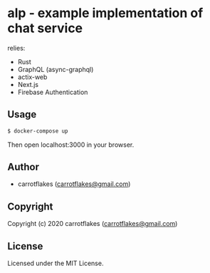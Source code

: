 # alp - example implementation of chat service

relies:

- Rust
- GraphQL (async-graphql)
- actix-web
- Next.js
- Firebase Authentication

## Usage

```sh
$ docker-compose up
```

Then open localhost:3000 in your browser.

## Author

* carrotflakes (carrotflakes@gmail.com)

## Copyright

Copyright (c) 2020 carrotflakes (carrotflakes@gmail.com)

## License

Licensed under the MIT License.
